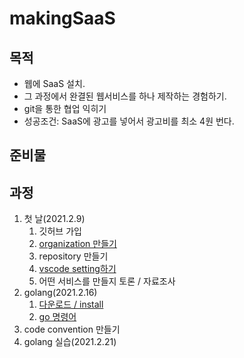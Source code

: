 # makingSaaS
## 목적
- 웹에 SaaS 설치.
- 그 과정에서 완결된 웹서비스를 하나 제작하는 경험하기.
- git을 통한 협업 익히기
- 성공조건: SaaS에 광고를 넣어서 광고비를 최소 4원 번다.
## 준비물
## 과정
1. 첫 날(2021.2.9)
    1. 깃허브 가입
    1. [organization 만들기](/docs/Github_organization.md)
    1. repository 만들기
    1. [vscode setting하기](/docs/vscode_setting.md)
    1. 어떤 서비스를 만들지 토론 / 자료조사
1. golang(2021.2.16)
    1. [다운로드 / install](/docs/go_install.md)
    1. [go 명령어](/docs/go_cmd.md)
1. code convention 만들기
1. golang 실습(2021.2.21)
